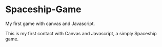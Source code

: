 Spaceship-Game
==============

My first game with canvas and Javascript.

This is my first contact with Canvas and Javascript, a simply Spaceship game.
